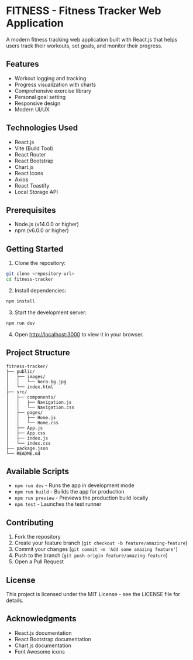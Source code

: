 # FITNESS - Fitness Tracker Web Application

A modern fitness tracking web application built with React.js that helps users track their workouts, set goals, and monitor their progress.

## Features

- Workout logging and tracking
- Progress visualization with charts
- Comprehensive exercise library
- Personal goal setting
- Responsive design
- Modern UI/UX

## Technologies Used

- React.js
- Vite (Build Tool)
- React Router
- React Bootstrap
- Chart.js
- React Icons
- Axios
- React Toastify
- Local Storage API

## Prerequisites

- Node.js (v14.0.0 or higher)
- npm (v6.0.0 or higher)

## Getting Started

1. Clone the repository:
```bash
git clone <repository-url>
cd fitness-tracker
```

2. Install dependencies:
```bash
npm install
```

3. Start the development server:
```bash
npm run dev
```

4. Open [http://localhost:3000](http://localhost:3000) to view it in your browser.

## Project Structure

```
fitness-tracker/
├── public/
│   ├── images/
│   │   └── hero-bg.jpg
│   └── index.html
├── src/
│   ├── components/
│   │   ├── Navigation.js
│   │   └── Navigation.css
│   ├── pages/
│   │   ├── Home.js
│   │   └── Home.css
│   ├── App.js
│   ├── App.css
│   ├── index.js
│   └── index.css
├── package.json
└── README.md
```

## Available Scripts

- `npm run dev` - Runs the app in development mode
- `npm run build` - Builds the app for production
- `npm run preview` - Previews the production build locally
- `npm test` - Launches the test runner

## Contributing

1. Fork the repository
2. Create your feature branch (`git checkout -b feature/amazing-feature`)
3. Commit your changes (`git commit -m 'Add some amazing feature'`)
4. Push to the branch (`git push origin feature/amazing-feature`)
5. Open a Pull Request

## License

This project is licensed under the MIT License - see the LICENSE file for details.

## Acknowledgments

- React.js documentation
- React Bootstrap documentation
- Chart.js documentation
- Font Awesome icons